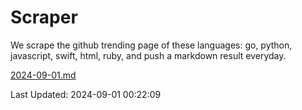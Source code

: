 # Scraper

We scrape the github trending page of these languages: go, python, javascript, swift, html, ruby, and push a markdown result everyday.

[2024-09-01.md](https://github.com/henson/Scraper/blob/master/2024-09-01.md)

Last Updated: 2024-09-01 00:22:09